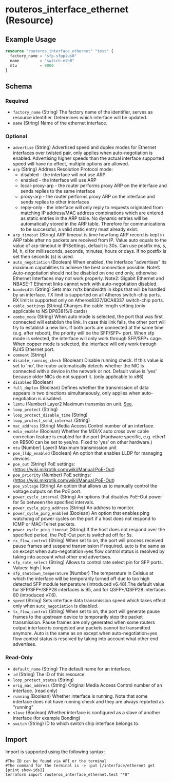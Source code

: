 # routeros_interface_ethernet (Resource)


## Example Usage
```terraform
resource "routeros_interface_ethernet" "test" {
  factory_name = "sfp-sfpplus8"
  name         = "swtich-eth0"
  mtu          = 9000
}
```

<!-- schema generated by tfplugindocs -->
## Schema

### Required

- `factory_name` (String) The factory name of the identifier, serves as resource identifier. Determines which interface will be updated.
- `name` (String) Name of the ethernet interface.

### Optional

- `advertise` (String) Advertised speed and duplex modes for Ethernet interfaces over twisted pair, 
				only applies when auto-negotiation is enabled. Advertising higher speeds than 
				the actual interface supported speed will have no effect, multiple options are allowed.
- `arp` (String) Address Resolution Protocol mode:
	* disabled - the interface will not use ARP
	* enabled - the interface will use ARP
	* local-proxy-arp - the router performs proxy ARP on the interface and sends replies to the same interface
	* proxy-arp - the router performs proxy ARP on the interface and sends replies to other interfaces
	* reply-only - the interface will only reply to requests originated from matching IP address/MAC address combinations which are entered as static entries in the ARP table. No dynamic entries will be automatically stored in the ARP table. Therefore for communications to be successful, a valid static entry must already exist.
- `arp_timeout` (String) ARP timeout is time how long ARP record is kept in ARP table after no packets are received from IP. Value auto equals to the value of arp-timeout in IP/Settings, default is 30s. Can use postfix ms, s, M, h, d for milliseconds, seconds, minutes, hours or days. If no postfix is set then seconds (s) is used.
- `auto_negotiation` (Boolean) When enabled, the interface "advertises" its maximum capabilities to achieve the best connection possible.
					Note1: Auto-negotiation should not be disabled on one end only, otherwise Ethernet Interfaces may not work properly.
					Note2: Gigabit Ethernet and NBASE-T Ethernet links cannot work with auto-negotiation disabled.
- `bandwidth` (String) Sets max rx/tx bandwidth in kbps that will be handled by an interface. TX limit is supported on all Atheros switch-chip ports. 
				RX limit is supported only on Atheros8327/QCA8337 switch-chip ports.
- `cable_settings` (String) Changes the cable length setting (only applicable to NS DP83815/6 cards)
- `combo_mode` (String) When auto mode is selected, the port that was first connected will establish the link. In case this link fails, the other port will try to establish a new link. If both ports are connected at the same time (e.g. after reboot), 
				the priority will be the SFP/SFP+ port. When sfp mode is selected, the interface will only work through SFP/SFP+ cage.
				When copper mode is selected, the interface will only work through RJ45 Ethernet port.
- `comment` (String)
- `disable_running_check` (Boolean) Disable running check. If this value is set to 'no', the router automatically detects whether the NIC is connected with a device in the network or not.
			Default value is 'yes' because older NICs do not support it. (only applicable to x86)
- `disabled` (Boolean)
- `full_duplex` (Boolean) Defines whether the transmission of data appears in two directions simultaneously, only applies when auto-negotiation is disabled.
- `l2mtu` (Number) Layer2 Maximum transmission unit. [See](https://wiki.mikrotik.com/wiki/Maximum_Transmission_Unit_on_RouterBoards).
- `loop_protect` (String)
- `loop_protect_disable_time` (String)
- `loop_protect_send_interval` (String)
- `mac_address` (String) Media Access Control number of an interface.
- `mdix_enable` (Boolean) Whether the MDI/X auto cross over cable correction feature is enabled for the port (Hardware specific, e.g. ether1 on RB500 can be set to yes/no. Fixed to 'yes' on other hardware.)
- `mtu` (Number) Layer3 Maximum transmission unit
- `poe_lldp_enabled` (Boolean) An option that enables LLDP for managing devices.
- `poe_out` (String) PoE settings: (https://wiki.mikrotik.com/wiki/Manual:PoE-Out)
- `poe_priority` (Number) PoE settings: (https://wiki.mikrotik.com/wiki/Manual:PoE-Out)
- `poe_voltage` (String) An option that allows us to manually control the voltage outputs on the PoE port.
- `power_cycle_interval` (String) An options that disables PoE-Out power for 5s between the specified intervals.
- `power_cycle_ping_address` (String) An address to monitor.
- `power_cycle_ping_enabled` (Boolean) An option that enables ping watchdog of power cycles on the port if a host does not respond to ICMP or MAC-Telnet packets.
- `power_cycle_ping_timeout` (String) If the host does not respond over the specified period, the PoE-Out port is switched off for 5s.
- `rx_flow_control` (String) When set to on, the port will process received pause frames and suspend transmission if required.
					auto is the same as on except when auto-negotiation=yes flow control status is resolved by taking into account what other end advertises.
- `sfp_rate_select` (String) Allows to control rate select pin for SFP ports. Values: high | low
- `sfp_shutdown_temperature` (Number) The temperature in Celsius at which the interface will be temporarily turned off due to too high detected SFP module temperature (introduced v6.48).The default value for SFP/SFP+/SFP28 interfaces is 95, and for QSFP+/QSFP28 interfaces 80 (introduced v7.6).
- `speed` (String) Sets interface data transmission speed which takes effect only when ```auto_negotiation``` is disabled.
- `tx_flow_control` (String) When set to on, the port will generate pause frames to the upstream device to temporarily stop the packet transmission. 
					Pause frames are only generated when some routers output interface is congested and packets cannot be transmitted anymore. 
					Auto is the same as on except when auto-negotiation=yes flow control status is resolved by taking into account what other end advertises.

### Read-Only

- `default_name` (String) The default name for an interface.
- `id` (String) The ID of this resource.
- `loop_protect_status` (String)
- `orig_mac_address` (String) Original Media Access Control number of an interface. (read only)
- `running` (Boolean) Whether interface is running. Note that some interface does not have running check and they are always reported as "running"
- `slave` (Boolean) Whether interface is configured as a slave of another interface (for example Bonding)
- `switch` (String) ID to which switch chip interface belongs to.

## Import
Import is supported using the following syntax:
```shell
#The ID can be found via API or the terminal
#The command for the terminal is -> :put [/interface/ethernet get [print show-ids]]
terraform import routeros_interface_ethernet.test "*0"
```
